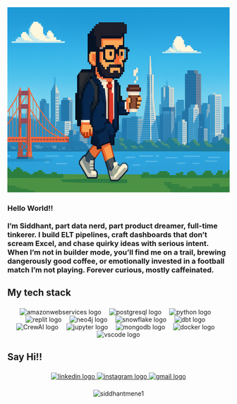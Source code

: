 <div align="center">
  <img height="420" src="https://github.com/siddhantmene1/siddhantmene1/blob/5133b74bba0eee472d8ecbc278dc3d6347525fa1/ChatGPT%20Image%20Jul%209%2C%202025%2C%2002_16_44%20PM.png"  />
</div>

###

<h3 align="left">Hello World!!<br><br>I’m Siddhant, part data nerd, part product dreamer, full-time tinkerer. I build ELT pipelines, craft dashboards that don’t scream Excel, and chase quirky ideas with serious intent. When I’m not in builder mode, you’ll find me on a trail, brewing dangerously good coffee, or emotionally invested in a football match I’m not playing. Forever curious, mostly caffeinated.</h3>

###

<h2 align="left">My tech stack</h2>

###

<div align="center">
  <img src="https://skillicons.dev/icons?i=aws" height="40" alt="amazonwebservices logo"  />
  <img width="10" />
  <img src="https://skillicons.dev/icons?i=postgres" height="40" alt="postgresql logo"  />
  <img width="10" />
  <img src="https://skillicons.dev/icons?i=py" height="40" alt="python logo"  />
  <img width="10" />
  <img src="https://cdn.simpleicons.org/replit/F26207" height="40" alt="replit logo"  />
  <img width="10" />
  <img src="https://cdn.simpleicons.org/neo4j/4581C3" height="40" alt="neo4j logo"  />
  <img width="10" />
  <img src="https://www.pipelinersales.com/wp-content/uploads/2018/10/snowflake.jpg" height="40" alt="snowflake logo"  />
  <img width="10" />
  <img src="https://www.inovex.de/wp-content/uploads/Bildschirm%C2%ADfoto-2023-05-11-um-12.55.59.png" height="40" alt="dbt logo"  />
  <img width="10" />
  <img src="https://futureteknow.com/wp-content/uploads/2025/01/CrewAI-futureTEKnow.jpg" height="40" alt="CrewAI logo"  />
  <img width="10" />
  <img src="https://cdn.jsdelivr.net/gh/devicons/devicon/icons/jupyter/jupyter-original.svg" height="40" alt="jupyter logo"  />
  <img width="10" />
  <img src="https://skillicons.dev/icons?i=mongodb" height="40" alt="mongodb logo"  />
  <img width="10" />
  <img src="https://cdn.simpleicons.org/docker/2496ED" height="40" alt="docker logo"  />
  <img width="10" />
  <img src="https://cdn.jsdelivr.net/gh/devicons/devicon/icons/vscode/vscode-original.svg" height="40" alt="vscode logo"  />
</div>

###

<h2 align="left">Say Hi!!</h2>

###

<div align="center">
  <a href="https://www.linkedin.com/in/siddhantmene/" target="_blank">
    <img src="https://raw.githubusercontent.com/maurodesouza/profile-readme-generator/master/src/assets/icons/social/linkedin/default.svg" width="52" height="40" alt="linkedin logo"  />
  </a>
  <a href="https://www.instagram.com/siddhantmene/" target="_blank">
    <img src="https://raw.githubusercontent.com/maurodesouza/profile-readme-generator/master/src/assets/icons/social/instagram/default.svg" width="52" height="40" alt="instagram logo"  />
  </a>
  <a href="mailto:indsm98@gmail.com" target="_blank">
    <img src="https://raw.githubusercontent.com/maurodesouza/profile-readme-generator/master/src/assets/icons/social/gmail/default.svg" width="52" height="40" alt="gmail logo"  />
  </a>
</div>

###
<!--
<p align="left"> <a href="https://github.com/ryo-ma/github-profile-trophy"><img src="https://github-profile-trophy.vercel.app/?username=siddhantmene1" alt="siddhantmene1" /></a> </p>


<p><img align="left" src="https://github-readme-stats.vercel.app/api/top-langs?username=siddhantmene1&show_icons=true&locale=en&layout=compact" alt="siddhantmene1" /></p>

<p>&nbsp;<img align="center" src="https://github-readme-stats.vercel.app/api?username=siddhantmene1&show_icons=true&locale=en" alt="siddhantmene1" /></p>

-->

<p>
  <div align="center">
  <img src="https://github-readme-streak-stats.herokuapp.com/?user=siddhantmene1&" alt="siddhantmene1" /></p>

###



